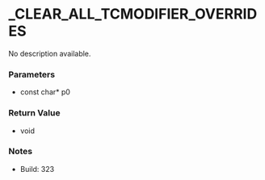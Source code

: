 # _CLEAR_ALL_TCMODIFIER_OVERRIDES

No description available.

### Parameters
* const char* p0

### Return Value
* void

### Notes
* Build: 323

